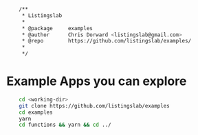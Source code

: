 ```bash
	/**
	 * Listingslab
	 *
	 * @package     examples
	 * @author      Chris Dorward <listingslab@gmail.com>
	 * @repo        https://github.com/listingslab/examples/
	 *
	 */
```
# Example Apps you can explore

```bash
	cd <working-dir>
	git clone https://github.com/listingslab/examples
	cd examples
	yarn
	cd functions && yarn && cd ../
```